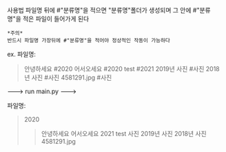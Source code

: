 사용법
파일명 뒤에 #"분류명"을 적으면 "분류명"폴더가 생성되며 그 안에 #"분류명"을 적은 파일이 들어가게 된다

    *주의*
    반드시 파일명 가장뒤에 #"분류명"을 적어야 정상적인 작동이 가능하다

ex.
파일명:

> 안녕하세요 #2020
> 어서오세요 #2020
> test #2021
> 2019년 사진 #사진
> 2018년 사진 #사진
> 4581291.jpg #사진

---> run main.py --->

파일명:

> 2020
>
> > 안녕하세요
> > 어서오세요
> > 2021
> > test
> > 사진
> > 2019년 사진
> > 2018년 사진
> > 4581291.jpg
